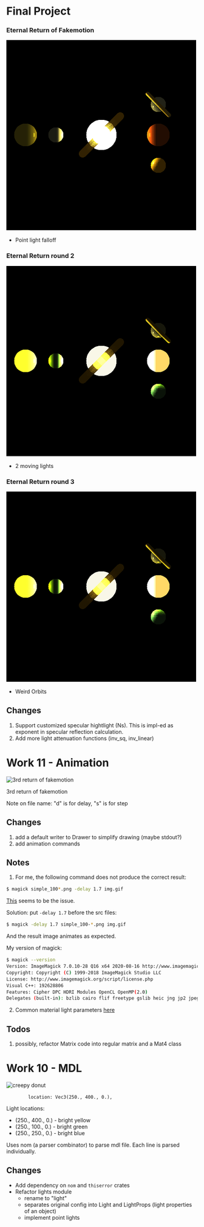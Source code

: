 # Final Project

### Eternal Return of Fakemotion

![Eternal Return of Fakemotion](./products/final-eternal-return-fakemotion-5x10e5.gif)

+ Point light falloff

### Eternal Return round 2

![Eternal Return Round 2](./products/final-eternal-return-1-18fps-s2.gif)

+ 2 moving lights

### Eternal Return round 3

![Eternal Return Round 3](./products/final-fakemotion-d6s2-streches.gif)

+ Weird Orbits

## Changes

1. Support customized specular hightlight (Ns). This is impl-ed as exponent in specular reflection calculation.
2. Add more light attenuation functions (inv_sq, inv_linear)


# Work 11 - Animation

![3rd return of fakemotion](./products/w11-3rd-return-of-fakemotion-d3.8s2.gif)


3rd return of fakemotion

Note on file name: "d" is for delay, "s" is for step

## Changes

1. add a default writer to Drawer to simplify drawing (maybe stdout?)
2. add animation commands

## Notes

1. For me, the following command does not produce the correct result:
```bash
$ magick simple_100*.png -delay 1.7 img.gif
```
[This](https://bugzilla.redhat.com/show_bug.cgi?id=194554#c3) seems to be the issue.

Solution: put `-delay 1.7` before the src files:

```bash
$ magick -delay 1.7 simple_100-*.png img.gif
```

And the result image animates as expected.

My version of magick:
```bash
$ magick --version
Version: ImageMagick 7.0.10-28 Q16 x64 2020-08-16 http://www.imagemagick.org
Copyright: Copyright (C) 1999-2018 ImageMagick Studio LLC
License: http://www.imagemagick.org/script/license.php
Visual C++: 192628806
Features: Cipher DPC HDRI Modules OpenCL OpenMP(2.0)
Delegates (built-in): bzlib cairo flif freetype gslib heic jng jp2 jpeg lcms lqr lzma openexr pangocairo png ps raw rsvg tiff webp xml zlib
```
2. Common material light parameters [here](http://www.barradeau.com/nicoptere/dump/materials.html)


## Todos

1. possibly, refactor Matrix code into regular matrix and a Mat4 class

# Work 10 - MDL

![creepy donut](./products/w10-creepy-donut.gif)

            location: Vec3(250., 400., 0.),
Light locations: 

- (250., 400., 0.) - bright yellow
- (250., 100., 0.) - bright green
- (250., 250., 0.) - bright blue

Uses nom (a parser combinator) to parse mdl file. Each line is parsed individually.


## Changes

- Add dependency on `nom` and `thiserror` crates
- Refactor lights module
    - rename to "light"
    - separates original config into Light and LightProps (light properties of an object)
    - implement point lights
